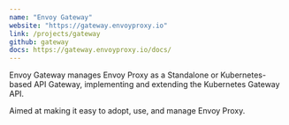 ```yaml
---
name: "Envoy Gateway"
website: "https://gateway.envoyproxy.io"
link: /projects/gateway
github: gateway
docs: https://gateway.envoyproxy.io/docs/
---
```

Envoy Gateway manages Envoy Proxy as a Standalone or Kubernetes-based API Gateway, implementing and extending the Kubernetes Gateway API.

Aimed at making it easy to adopt, use, and manage Envoy Proxy.